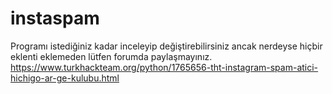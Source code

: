 # instaspam

Programı istediğiniz kadar inceleyip değiştirebilirsiniz ancak nerdeyse hiçbir eklenti eklemeden lütfen forumda paylaşmayınız.
https://www.turkhackteam.org/python/1765656-tht-instagram-spam-atici-hichigo-ar-ge-kulubu.html
